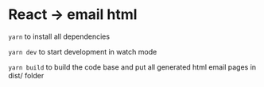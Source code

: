 # React -> email html

`yarn` to install all dependencies

`yarn dev` to start development in watch mode

`yarn build` to build the code base and 
put all generated html email pages in dist/ folder